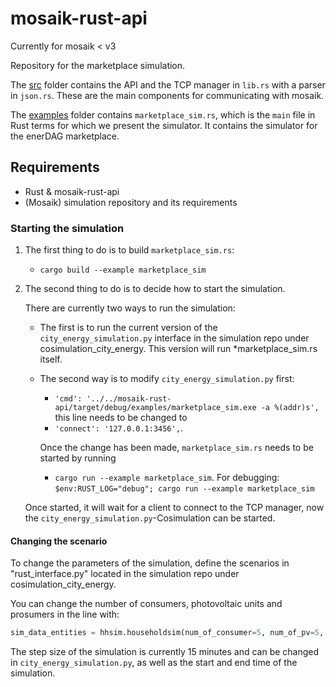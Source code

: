 # mosaik-rust-api

Currently for mosaik < v3

Repository for the marketplace simulation.

The [src](./src/) folder contains the API and the TCP manager in `lib.rs` with a parser in `json.rs`. These are the main components for communicating with mosaik.

The [examples](./examples/) folder contains `marketplace_sim.rs`, which is the `main` file in Rust terms for which we present the simulator. It contains the simulator for the enerDAG marketplace.

## Requirements

- Rust & mosaik-rust-api
- (Mosaik) simulation repository and its requirements

### Starting the simulation

1. The first thing to do is to build `marketplace_sim.rs`:

    - `cargo build --example marketplace_sim`

2. The second thing to do is to decide how to start the simulation.

    There are currently two ways to run the simulation:
    - The first is to run the current version of the `city_energy_simulation.py` interface in the simulation repo under cosimulation_city_energy.
This version will run *marketplace_sim.rs itself.

    - The second way is to modify `city_energy_simulation.py` first:
        - `'cmd': '../../mosaik-rust-api/target/debug/examples/marketplace_sim.exe -a %(addr)s',` this line needs to be changed to
        - ` 'connect': '127.0.0.1:3456', `.

        Once the change has been made, `marketplace_sim.rs` needs to be started by running
        - `cargo run --example marketplace_sim`.
            For debugging: `$env:RUST_LOG="debug"; cargo run --example marketplace_sim`

    Once started, it will wait for a client to connect to the TCP manager, now the `city_energy_simulation.py`-Cosimulation can be started.


#### Changing the scenario

To change the parameters of the simulation, define the scenarios in "rust_interface.py" located in the simulation repo under cosimulation_city_energy.

You can change the number of consumers, photovoltaic units and prosumers in the line with:

```Python
sim_data_entities = hhsim.householdsim(num_of_consumer=5, num_of_pv=5, num_of_prosumer=5, data_base_path=DATABASE_PATH, start_time=START).children
```

The step size of the simulation is currently 15 minutes and can be changed in `city_energy_simulation.py`, as well as the start and end time of the simulation.